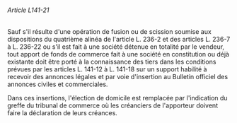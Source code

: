 ###### Article L141-21

Sauf s'il résulte d'une opération de fusion ou de scission soumise aux dispositions du quatrième alinéa de l'article L. 236-2 et des articles L. 236-7 à L. 236-22 ou s'il est fait à une société détenue en totalité par le vendeur, tout apport de fonds de commerce fait à une société en constitution ou déjà existante doit être porté à la connaissance des tiers dans les conditions prévues par les articles L. 141-12 à L. 141-18 sur un support habilité à recevoir des annonces légales et par voie d'insertion au Bulletin officiel des annonces civiles et commerciales.

Dans ces insertions, l'élection de domicile est remplacée par l'indication du greffe du tribunal de commerce où les créanciers de l'apporteur doivent faire la déclaration de leurs créances.


